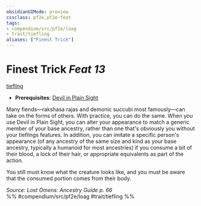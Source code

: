 ```yaml
---
obsidianUIMode: preview
cssclass: pf2e,pf2e-feat
tags:
- compendium/src/pf2e/loag
- trait/tiefling
aliases: ["Finest Trick"]
---
```

# Finest Trick  *Feat 13*  
[tiefling](../../Rules/traits/tiefling-b1.md)  

- **Prerequisites**: [Devil in Plain Sight](devil-in-plain-sight-loag.md)

Many fiends—rakshasa rajas and demonic succubi most famously—can take on the forms of others. With practice, you can do the same. When you use Devil in Plain Sight, you can alter your appearance to match a generic member of your base ancestry, rather than one that's obviously you without your tieflings features. In addition, you can imitate a specific person's appearance (of any ancestry of the same size and kind as your base ancestry, typically a humanoid for most ancestries) if you consume a bit of their blood, a lock of their hair, or appropriate equivalents as part of the action.

You still must know what the creature looks like, and you must be aware that the consumed portion comes from their body.

*Source: Lost Omens: Ancestry Guide p. 66*  
%% #compendium/src/pf2e/loag #trait/tiefling %%